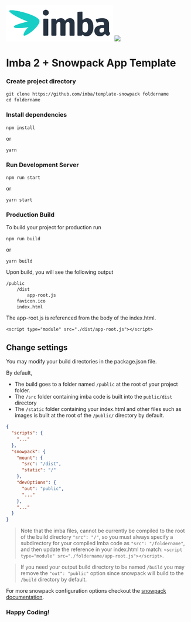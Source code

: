 <img height="100" src="https://github.com/imba/brand/blob/master/imba-web-logo.png"></a> 
<img height="100" src="https://avatars1.githubusercontent.com/u/44914786?s=200&v=4"></a>
# Imba 2 + Snowpack App Template

### Create project directory
```
git clone https://github.com/imba/template-snowpack foldername
cd foldername
```
### Install dependencies

```
npm install
```
or
```
yarn
```

### Run Development Server
```
npm run start
```
or
```
yarn start
```
### Production Build
To build your project for production run
```
npm run build
```
or
```
yarn build
```
Upon build, you will see the following output
```
/public
    /dist
        app-root.js
    favicon.ico
    index.html
```
The app-root.js is referenced from the body of the index.html.
```imba
<script type="module" src="./dist/app-root.js"></script>
```

## Change settings
You may modify your build directories in the package.json file.

By default,
- The build goes to a folder named `/public` at the root of your project folder.
- The `/src` folder containing imba code is built into the `public/dist` directory
- The `/static` folder containing your index.html and other files such as images is built at the root of the `/public/` directory by default.


```json
{
  "scripts": {
    "..."
  },
  "snowpack": {
    "mount": {
      "src": "/dist",
      "static": "/"
    },
    "devOptions": {
      "out": "public",
      "..."
    },
    "..."
  }
}

```

> Note that the imba files, cannot be currently be compiled to the root of the build directory `"src": "/"`, so you must always specify a subdirectory for your compiled Imba code as `"src": "/foldername"`, and then update the reference in your index.html to match: `<script type="module" src="./foldername/app-root.js"></script>`.

> If you need your output build directory to be named `/build` you may remove the `"out": "public"` option since snowpack will build to the `/build` directory by default.

For more snowpack configuration options checkout the [snowpack documentation](https://www.snowpack.dev/#all-config-options).

### Happy Coding!
